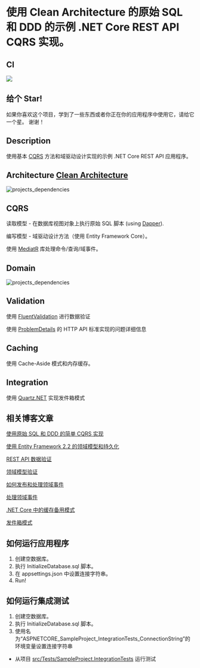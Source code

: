 使用 Clean Architecture 的原始 SQL 和 DDD 的示例 .NET Core REST API CQRS 实现。
==============================================================

## CI

![](https://github.com/kgrzybek/sample-dotnet-core-cqrs-api/workflows/Build%20Pipeline/badge.svg)

## 给个 Star!

如果你喜欢这个项目，学到了一些东西或者你正在你的应用程序中使用它，请给它一个星。 谢谢！

## Description
使用基本 [CQRS](https://docs.microsoft.com/en-us/azure/architecture/guide/architecture-styles/cqrs) 方法和域驱动设计实现的示例 .NET Core REST API 应用程序。

## Architecture [Clean Architecture](http://blog.cleancoder.com/uncle-bob/2012/08/13/the-clean-architecture.html)

![projects_dependencies](https://github.com/kgrzybek/sample-dotnet-core-cqrs-api/raw/master/docs/clean_architecture.jpg)

## CQRS

读取模型 - 在数据库视图对象上执行原始 SQL 脚本 (using [Dapper](https://github.com/StackExchange/Dapper)).

编写模型 - 域驱动设计方法（使用 Entity Framework Core）。

使用 [MediatR](https://github.com/jbogard/MediatR) 库处理命令/查询/域事件。

## Domain

![projects_dependencies](https://github.com/kgrzybek/sample-dotnet-core-cqrs-api/raw/master/docs/domain_model_diagram.png)

## Validation
使用 [FluentValidation](https://github.com/JeremySkinner/FluentValidation) 进行数据验证

使用 [ProblemDetails](https://github.com/khellang/Middleware/tree/master/src/ProblemDetails) 的 HTTP API 标准实现的问题详细信息

## Caching
使用 Cache-Aside 模式和内存缓存。

## Integration
使用 [Quartz.NET](https://github.com/quartznet/quartznet) 实现发件箱模式

## 相关博客文章
[使用原始 SQL 和 DDD 的简单 CQRS 实现](http://www.kamilgrzybek.com/design/simple-cqrs-implementation-with-raw-sql-and-ddd/)

[使用 Entity Framework 2.2 的领域模型和持久化](http://www.kamilgrzybek.com/design/domain-model-encapsulation-and-pi-with-entity-framework-2-2/)

[REST API 数据验证](http://www.kamilgrzybek.com/design/rest-api-data-validation/)

[领域模型验证](http://www.kamilgrzybek.com/design/domain-model-validation/)

[如何发布和处理领域事件](http://www.kamilgrzybek.com/design/how-to-publish-and-handle-domain-events/)

[处理领域事件](http://www.kamilgrzybek.com/design/handling-domain-events-missing-part/)

[.NET Core 中的缓存备用模式](http://www.kamilgrzybek.com/design/cache-aside-pattern-in-net-core/)

[发件箱模式](http://www.kamilgrzybek.com/design/the-outbox-pattern/)

## 如何运行应用程序
1. 创建空数据库。
2. 执行 InitializeDatabase.sql 脚本。
2. 在 appsettings.json 中设置连接字符串。
3. Run!

## 如何运行集成测试
1. 创建空数据库。
2. 执行 InitializeDatabase.sql 脚本。
3. 使用名为“ASPNETCORE_SampleProject_IntegrationTests_ConnectionString”的环境变量设置连接字符串
- 从项目 [src/Tests/SampleProject.IntegrationTests](src/Tests/SampleProject.IntegrationTests) 运行测试
